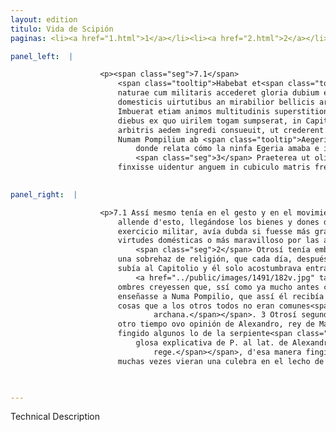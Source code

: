```yaml
---
layout: edition
titulo: Vida de Scipión
paginas: <li><a href="1.html">1</a></li><li><a href="2.html">2</a></li><li><a href="3.html">3</a></li><li><a href="4.html">4</a></li><li><a href="5.html">5</a></li><li><a href="6.html">6</a></li><li><a href="7.html">7</a></li><li><a href="8.html">8</a></li><li><a href="9.html">9</a></li><li><a href="10.html">10</a></li><li><a href="11.html">11</a></li><li><a href="12.html">12</a></li><li><a href="13.html">13</a></li><li><a href="14.html">14</a></li><li><a href="15.html">15</a></li><li><a href="16.html">16</a></li><li><a href="17.html">17</a></li><li><a href="18.html">18</a></li><li><a href="19.html">19</a></li><li><a href="20.html">20</a></li><li><a href="21.html">21</a></li><li><a href="22.html">22</a></li><li><a href="23.html">23</a></li><li><a href="24.html">24</a></li><li><a href="25.html">25</a></li><li><a href="26.html">26</a></li><li><a href="27.html">27</a></li><li><a href="28.html">28</a></li><li><a href="29.html">29</a></li><li><a href="30.html">30</a></li><li><a href="31.html">31</a></li><li><a href="32.html">32</a></li><li><a href="33.html">33</a></li><li><a href="34.html">34</a></li><li><a href="35.html">35</a></li><li><a href="36.html">36</a></li><li><a href="37.html">37</a></li><li><a href="38.html">38</a></li><li><a href="39.html">39</a></li><li><a href="40.html">40</a></li><li><a href="41.html">41</a></li><li><a href="42.html">42</a></li><li><a href="43.html">43</a></li><li><a href="44.html">44</a></li><li><a href="45.html">45</a></li><li><a href="46.html">46</a></li><li><a href="47.html">47</a></li><li><a href="48.html">48</a></li><li><a href="49.html">49</a></li><li><a href="50.html">50</a></li><li><a href="51.html">51</a></li><li><a href="52.html">52</a></li><li><a href="53.html">53</a></li><li><a href="54.html">54</a></li><li><a href="55.html">55</a></li><li><a href="56.html">56</a></li><li><a href="57.html">57</a></li><li><a href="58.html">58</a></li><li><a href="59.html">59</a></li><li><a href="60.html">60</a></li><li><a href="61.html">61</a></li><li><a href="62.html">62</a></li><li><a href="63.html">63</a></li><li><a href="64.html">64</a></li><li><a href="65.html">65</a></li><li><a href="66.html">66</a></li><li><a href="67.html">67</a></li><li><a href="68.html">68</a></li><li><a href="69.html">69</a></li><li><a href="70.html">70</a></li><li><a href="71.html">71</a></li><li><a href="72.html">72</a></li><li><a href="73.html">73</a></li><li><a href="74.html">74</a></li>

panel_left:  |

                    <p><span class="seg">7.1</span>
                        <span class="tooltip">Habebat et<span class="tooltiptext">Habebat preterea et <span class="siglas">F N P R U W</span> Habebat preterea <span class="siglas">M</span> </span></span> in gestu et in motu summam dignitatem, ad haec animi bona muneraque
                        naturae cum militaris accederet gloria dubium erat gratior ne gentibus
                        domesticis uirtutibus an mirabilior bellicis artibus foret. <span class="seg">2</span>
                        Imbuerat etiam animos multitudinis superstitione quadam, quod singulis
                        diebus ex quo uirilem togam sumpserat, in Capitolium ascendere ac sine
                        arbitris aedem ingredi consueuit, ut crederent homines sicut iam multo ante
                        Numam Pompilium ab <span class="tooltip">Aegeria<span class="tooltiptext">egregia <span class="siglas">G U</span> </span></span> nympha<span class="nota"><sup>2</sup><span class="texto_nota">La anéctoda es explicada por Plutarco, Num. IV,
                            donde relata cómo la ninfa Egeria amaba e instruía a Numa.</span></span>, sic <span class="tooltip">etiam archana<span class="tooltiptext">etiam ipsum archana <span class="siglas">E N P S W r s</span> etiam ipsam archana <span class="siglas">F M</span> </span></span> quaedam in templo doceri, quae caeteris non essent communia.
                            <span class="seg">3</span> Praeterea ut olim de Alexandro Macedonum rege<span class="nota"><sup>3</sup><span class="texto_nota">Plutarco, Alex. II.</span></span>, sic ea tempestate de Scipione quidam
                        finxisse uidentur anguem in cubiculo matris frequenter uisam.</p>
                

panel_right:  |

                    <p>7.1 Assí mesmo tenía en el gesto y en el movimiento soberana dignidad, y
                        allende d'esto, llegándose los bienes y dones de natura con la gloria del
                        exercicio militar, avía dubda si fuesse más grato a las gentes por las
                        virtudes domésticas o más maravilloso por las artes de la guerra.
                            <span class="seg">2</span> Otrosí tenía embaucados los ánimos de la muchedumbre con
                        una sobrehaz de religión, que cada día, después que recibió la toga viril,
                        subía al Capitolio y él solo acostumbrava entrar sin compañía en el templo,
                            <a href="../public/images/1491/182v.jpg" target="new"><img class="facs" src="../public/images/1491/1491.jpg"/></a>[182v,b] porque los
                        ombres creyessen que, ssí como ya mucho antes creýan que la nympha Egeria
                        enseñasse a Numa Pompilio, que assí él recibía allí en el templo doctrina en
                        cosas que a los otros todos no eran comunes<span class="nota"><sup>3</sup><span class="texto_nota">P. omite el lat.
                                archana.</span></span>. 3 Otrosí segund
                        otro tiempo ovo opinión de Alexandro, rey de Macedonia, que pareció aver
                        fingido algunos lo de la serpiente<span class="nota"><sup>4</sup><span class="texto_nota">que pareció ... la serpiente:
                            glosa explicativa de P. al lat. de Alexandro Macedonum
                                rege.</span></span>, d'esa manera fingieron que en aquel tiempo
                        muchas vezes vieran una culebra en el lecho de su madre de Scipión. </p>

                

---
```


Technical Description 